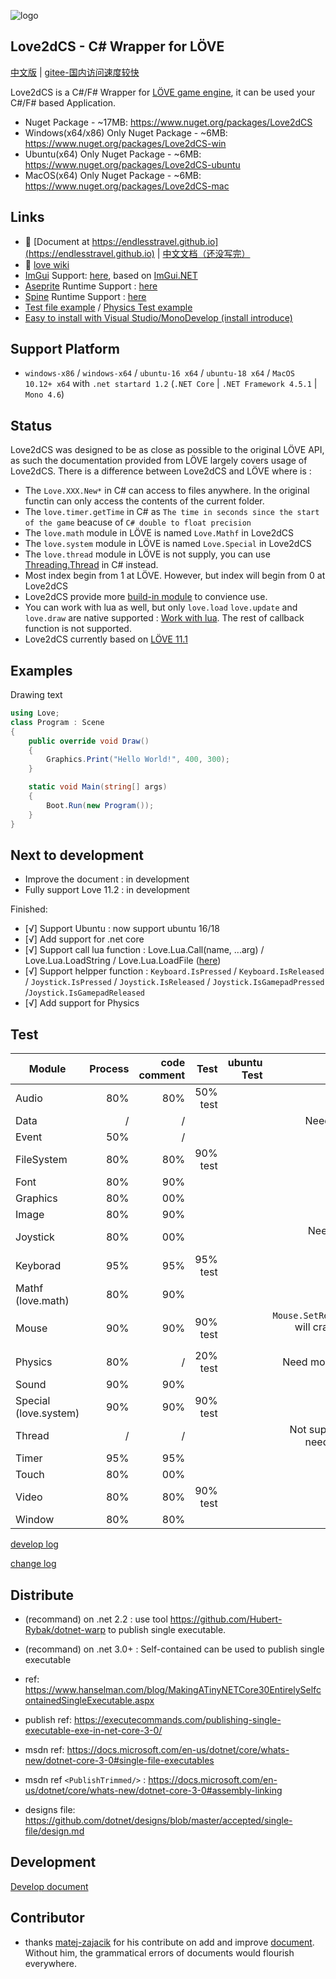 
![logo](https://github.com/endlesstravel/Love2dCS/raw/master/img/logo.png "logo")

Love2dCS - C# Wrapper for LÖVE
---
[中文版](README-zh.md) | [gitee-国内访问速度较快](https://gitee.com/endlesstravel/love2dCS)

Love2dCS is a C#/F# Wrapper for [LÖVE game engine](https://love2d.org/), it can be used your C#/F# based Application.

* Nuget Package - ~17MB: https://www.nuget.org/packages/Love2dCS
* Windows(x64/x86) Only Nuget Package - ~6MB: https://www.nuget.org/packages/Love2dCS-win
* Ubuntu(x64) Only Nuget Package - ~6MB: https://www.nuget.org/packages/Love2dCS-ubuntu
* MacOS(x64) Only Nuget Package - ~6MB: https://www.nuget.org/packages/Love2dCS-mac

Links
---
* 📃 [Document at https://endlesstravel.github.io](https://endlesstravel.github.io) | [中文文档（还没写完）](https://endlesstravel.gitee.io/lovesharpdocument/)
* 📕 [love wiki](https://love2d.org/wiki/love)
* [ImGui](https://github.com/ocornut/imgui) Support: [here](https://gitee.com/endlesstravel/DearLoveGUI), based on [ImGui.NET](https://github.com/mellinoe/ImGui.NET)
* [Aseprite](https://www.aseprite.org/) Runtime Support : [here](https://gitee.com/endlesstravel/LoveMetaSprite)
* [Spine](http://esotericsoftware.com/) Runtime Support : [here](https://gitee.com/endlesstravel/spine-lovecs)
* [Test file example](csharp_src/Program.cs) / [Physics Test example](csharp_test/README.md)
* [Easy to install with Visual Studio/MonoDevelop (install introduce)](https://endlesstravel.github.io/#/tutorial/01.install)


Support Platform
---
* `windows-x86` / `windows-x64` / `ubuntu-16 x64` / `ubuntu-18 x64` / `MacOS 10.12+ x64` with `.net startard 1.2` (`.NET Core` | `.NET Framework 4.5.1`  | `Mono 4.6`)

Status
---
Love2dCS was designed to be as close as possible to the original LÖVE API, as such the documentation provided from LÖVE largely covers usage of Love2dCS. There is a difference between Love2dCS and LÖVE where is :

* The `Love.XXX.New*` in C# can access to files anywhere. In the original functin can only access the contents of the current folder.
* The `love.timer.getTime` in C# as `The time in seconds since the start of the game` beacuse of `C# double to float precision`
* The `love.math` module in LÖVE is named `Love.Mathf` in Love2dCS
* The `love.system` module in LÖVE is named `Love.Special` in Love2dCS
* The `love.thread` module in LÖVE is not supply, you can use [Threading.Thread](https://docs.microsoft.com/en-us/dotnet/api/system.threading.thread) in C# instead.
* Most index begin from 1 at LÖVE. However, but index will begin from 0 at Love2dCS
* Love2dCS provide more [build-in module](https://endlesstravel.github.io/#/module/build-in-module-index) to convience use.
* You can work with lua as well, but only `love.load` `love.update` and `love.draw` are native supported : [Work with lua](https://endlesstravel.github.io/#/tutorial/05.use-lua). The rest of callback function is not supported.
* Love2dCS currently based on [LÖVE 11.1](https://love2d.org/wiki/11.1)

Examples
---

Drawing text
``` C#
using Love;
class Program : Scene
{
    public override void Draw()
    {
        Graphics.Print("Hello World!", 400, 300);
    }

    static void Main(string[] args)
    {
        Boot.Run(new Program());
    }
}
```

Next to development
---
 - Improve the document : in development
 - Fully support Love 11.2 : in development

 Finished:
 - [√] Support Ubuntu : now support ubuntu 16/18
 - [√] Add support for .net core
 - [√] Support call lua function : Love.Lua.Call(name, ...arg) / Love.Lua.LoadString / Love.Lua.LoadFile ([here](https://endlesstravel.github.io/#/tutorial/05.use-lua))
 - [√] Support helpper function : `Keyboard.IsPressed` / `Keyboard.IsReleased` / `Joystick.IsPressed` / `Joystick.IsReleased` / `Joystick.IsGamepadPressed`  /`Joystick.IsGamepadReleased`
 - [√] Add support for Physics

Test
---
| Module                | Process | code comment   |     Test      |   ubuntu Test    | Remark         |
| ----------------------|--------:|---------------:|--------------:|----------------:| --------------:|
| Audio                 | 80%     |      80%       |  50% test     |                 |                |
| Data                  |   /     |        /       |               |                 | Need to binding               |
| Event                 | 50%     |        /       |               |                 |                |
| FileSystem            | 80%     |      80%       |  90% test     |                 | [detail](Module-devlop-log.md#filesystem)           |
| Font                  | 80%     |      90%       |               |                 |                |
| Graphics              | 80%     |      00%       |               |                 |                |
| Image                 | 80%     |      90%       |               |                 |                |
| Joystick              | 80%     |      00%       |               |                 | Need add code comment               |
| Keyborad              | 95%     |      95%       |   95% test    |                 | [detail](Module-devlop-log.md#keyboard)               |
| Mathf (love.math)     | 80%     |      90%       |               |                 |                |
| Mouse                 | 90%     |      90%       |   90% test    |                 | `Mouse.SetRelativeMode` will crash, need to repair               |
| Physics               | 80%     |        /       |   20% test    |                 | Need more [test case](csharp_test/README.md)     |
| Sound                 | 90%     |      90%       |               |                 |                |
| Special (love.system) | 90%     |      90%       |   90% test    |                 |                |
| Thread                |   /     |        /       |               |                 | Not supported / No need to support   |
| Timer                 | 95%     |      95%       |               |                 |                |
| Touch                 | 80%     |      00%       |               |                 |                |
| Video                 | 80%     |      80%       |   90% test    |                 |                |
| Window                | 80%     |      80%       |               |                 |                |

[develop log](Module-devlop-log.md)

[change log](changelog.txt)

Distribute
---
* (recommand) on .net 2.2  : use tool https://github.com/Hubert-Rybak/dotnet-warp to publish single executable.
* (recommand) on .net 3.0+ : Self-contained can be used to publish single executable

* ref: https://www.hanselman.com/blog/MakingATinyNETCore30EntirelySelfcontainedSingleExecutable.aspx
* publish ref: https://executecommands.com/publishing-single-executable-exe-in-net-core-3-0/
* msdn ref: https://docs.microsoft.com/en-us/dotnet/core/whats-new/dotnet-core-3-0#single-file-executables
* msdn ref `<PublishTrimmed/>` : https://docs.microsoft.com/en-us/dotnet/core/whats-new/dotnet-core-3-0#assembly-linking
* designs file: https://github.com/dotnet/designs/blob/master/accepted/single-file/design.md

Development
---
[Develop document](develop.md)

Contributor
---
* thanks [matej-zajacik](https://github.com/matej-zajacik) for his contribute on add and improve [document](https://github.com/endlesstravel/endlesstravel.github.io). Without him, the grammatical errors of documents would flourish everywhere.